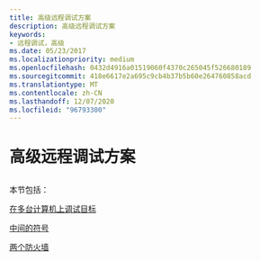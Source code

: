 ```yaml
---
title: 高级远程调试方案
description: 高级远程调试方案
keywords:
- 远程调试，高级
ms.date: 05/23/2017
ms.localizationpriority: medium
ms.openlocfilehash: 0432d4916a01519060f4370c265045f526680189
ms.sourcegitcommit: 418e6617e2a695c9cb4b37b5b60e264760858acd
ms.translationtype: MT
ms.contentlocale: zh-CN
ms.lasthandoff: 12/07/2020
ms.locfileid: "96793300"
---
```

# <a name="advanced-remote-debugging-scenarios"></a>高级远程调试方案


## <span id="ddk_advanced_remote_debugging_scenarios_dbg"></span><span id="DDK_ADVANCED_REMOTE_DEBUGGING_SCENARIOS_DBG"></span>


本节包括：

[在多台计算机上调试目标](debugging-targets-on-multiple-computers.md)

[中间的符号](symbols-in-the-middle.md)

[两个防火墙](two-firewalls.md)

 

 





